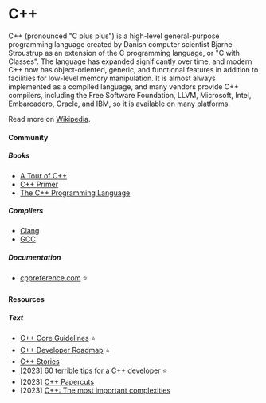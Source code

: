 # C++

C++ (pronounced "C plus plus") is a high-level general-purpose programming language created by Danish computer scientist Bjarne Stroustrup as an extension of the C programming language, or "C with Classes". The language has expanded significantly over time, and modern C++ now has object-oriented, generic, and functional features in addition to facilities for low-level memory manipulation. It is almost always implemented as a compiled language, and many vendors provide C++ compilers, including the Free Software Foundation, LLVM, Microsoft, Intel, Embarcadero, Oracle, and IBM, so it is available on many platforms.

Read more on [Wikipedia](https://en.wikipedia.org/wiki/C++).

#### Community

##### Books
- [A Tour of C++](https://www.stroustrup.com/tour3.html)
- [C++ Primer](https://bookbrainz.org/work/d6299a54-42e5-4873-8663-b923df89fcc1)
- [The C++ Programming Language](https://www.stroustrup.com/4th.html)

##### Compilers
- [Clang](https://clang.llvm.org)
- [GCC](https://gcc.gnu.org)

##### Documentation
- [cppreference.com](https://cppreference.com) ⭐

#### Resources

##### Text
- [C++ Core Guidelines](https://isocpp.github.io/CppCoreGuidelines/CppCoreGuidelines) ⭐
- [C++ Developer Roadmap](https://roadmap.sh/cpp) ⭐
- [C++ Stories](https://www.cppstories.com)
- [2023] [60 terrible tips for a C++ developer](https://pvs-studio.com/en/blog/posts/cpp/1053) ⭐
- [2023] [C++ Papercuts](https://www.thecodedmessage.com/posts/c++-papercuts)
- [2023] [C++: The most important complexities](https://www.sandordargo.com/blog/2023/11/15/most-important-complexities)

